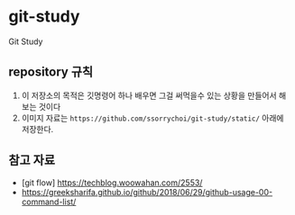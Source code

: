 # git-study
Git Study

## repository 규칙
1. 이 저장소의 목적은 깃명령어 하나 배우면 그걸 써먹을수 있는 상황을 만들어서 해보는 것이다
2. 이미지 자료는 `https://github.com/ssorrychoi/git-study/static/` 아래에 저장한다.

## 참고 자료
- [git flow] https://techblog.woowahan.com/2553/
- https://greeksharifa.github.io/github/2018/06/29/github-usage-00-command-list/
